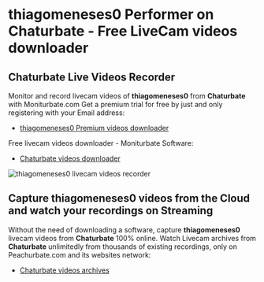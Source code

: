 # thiagomeneses0 Performer on Chaturbate - Free LiveCam videos downloader

## Chaturbate Live Videos Recorder

Monitor and record livecam videos of **thiagomeneses0** from **Chaturbate** with Moniturbate.com
Get a premium trial for free by just and only registering with your Email address:
* [thiagomeneses0 Premium videos downloader](https://moniturbate.com/request-demo-licence-key.html)

Free livecam videos downloader - Moniturbate Software:
* [Chaturbate videos downloader](https://moniturbate.com/moniturbate-download-software.html)

![thiagomeneses0 livecam videos recorder](https://peachurnet.com/templates/moniturbate-software.png)


## Capture thiagomeneses0 videos from the Cloud and watch your recordings on Streaming

Without the need of downloading a software, capture **thiagomeneses0** livecam videos from **Chaturbate** 100% online.
Watch Livecam archives from **Chaturbate** unlimitedly from thousands of existing recordings, only on Peachurbate.com and its websites network:
* [Chaturbate videos archives](https://peachurnet.com/)
